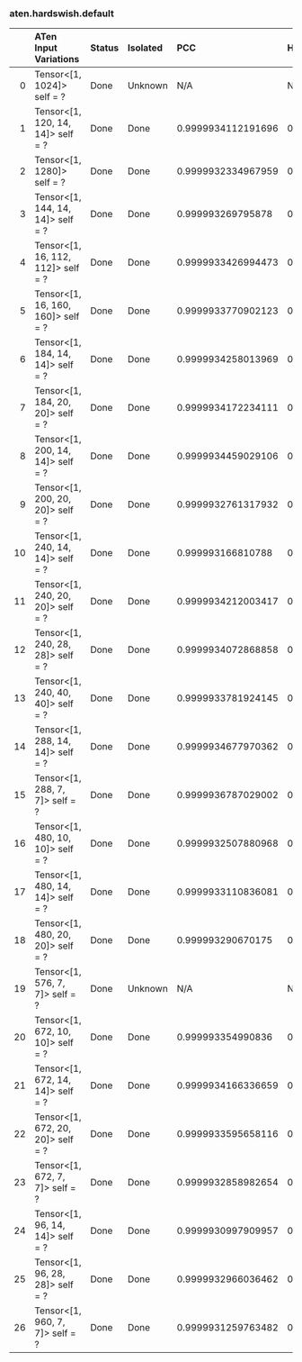 ### aten.hardswish.default
|    | ATen Input Variations              | Status   | Isolated   | PCC                | Host   |
|---:|:-----------------------------------|:---------|:-----------|:-------------------|:-------|
|  0 | Tensor<[1, 1024]> self = ?         | Done     | Unknown    | N/A                | N/A    |
|  1 | Tensor<[1, 120, 14, 14]> self = ?  | Done     | Done       | 0.9999934112191696 | 0      |
|  2 | Tensor<[1, 1280]> self = ?         | Done     | Done       | 0.9999932334967959 | 0      |
|  3 | Tensor<[1, 144, 14, 14]> self = ?  | Done     | Done       | 0.999993269795878  | 0      |
|  4 | Tensor<[1, 16, 112, 112]> self = ? | Done     | Done       | 0.9999933426994473 | 0      |
|  5 | Tensor<[1, 16, 160, 160]> self = ? | Done     | Done       | 0.9999933770902123 | 0      |
|  6 | Tensor<[1, 184, 14, 14]> self = ?  | Done     | Done       | 0.9999934258013969 | 0      |
|  7 | Tensor<[1, 184, 20, 20]> self = ?  | Done     | Done       | 0.9999934172234111 | 0      |
|  8 | Tensor<[1, 200, 14, 14]> self = ?  | Done     | Done       | 0.9999934459029106 | 0      |
|  9 | Tensor<[1, 200, 20, 20]> self = ?  | Done     | Done       | 0.9999932761317932 | 0      |
| 10 | Tensor<[1, 240, 14, 14]> self = ?  | Done     | Done       | 0.999993166810788  | 0      |
| 11 | Tensor<[1, 240, 20, 20]> self = ?  | Done     | Done       | 0.9999934212003417 | 0      |
| 12 | Tensor<[1, 240, 28, 28]> self = ?  | Done     | Done       | 0.9999934072868858 | 0      |
| 13 | Tensor<[1, 240, 40, 40]> self = ?  | Done     | Done       | 0.9999933781924145 | 0      |
| 14 | Tensor<[1, 288, 14, 14]> self = ?  | Done     | Done       | 0.9999934677970362 | 0      |
| 15 | Tensor<[1, 288, 7, 7]> self = ?    | Done     | Done       | 0.9999936787029002 | 0      |
| 16 | Tensor<[1, 480, 10, 10]> self = ?  | Done     | Done       | 0.9999932507880968 | 0      |
| 17 | Tensor<[1, 480, 14, 14]> self = ?  | Done     | Done       | 0.9999933110836081 | 0      |
| 18 | Tensor<[1, 480, 20, 20]> self = ?  | Done     | Done       | 0.999993290670175  | 0      |
| 19 | Tensor<[1, 576, 7, 7]> self = ?    | Done     | Unknown    | N/A                | N/A    |
| 20 | Tensor<[1, 672, 10, 10]> self = ?  | Done     | Done       | 0.999993354990836  | 0      |
| 21 | Tensor<[1, 672, 14, 14]> self = ?  | Done     | Done       | 0.9999934166336659 | 0      |
| 22 | Tensor<[1, 672, 20, 20]> self = ?  | Done     | Done       | 0.9999933595658116 | 0      |
| 23 | Tensor<[1, 672, 7, 7]> self = ?    | Done     | Done       | 0.9999932858982654 | 0      |
| 24 | Tensor<[1, 96, 14, 14]> self = ?   | Done     | Done       | 0.9999930997909957 | 0      |
| 25 | Tensor<[1, 96, 28, 28]> self = ?   | Done     | Done       | 0.9999932966036462 | 0      |
| 26 | Tensor<[1, 960, 7, 7]> self = ?    | Done     | Done       | 0.9999931259763482 | 0      |

